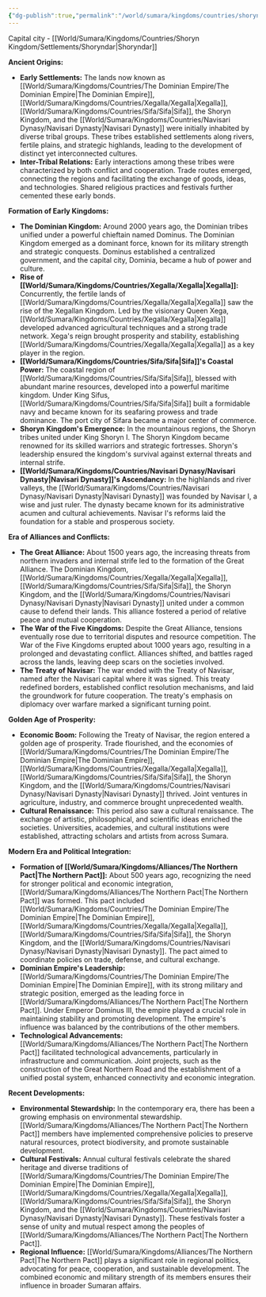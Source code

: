 ```yaml
---
{"dg-publish":true,"permalink":"/world/sumara/kingdoms/countries/shoryn-kingdom/shoryn-kingdom/"}
---
```


Capital city - [[World/Sumara/Kingdoms/Countries/Shoryn Kingdom/Settlements/Shoryndar\|Shoryndar]]

**Ancient Origins:**

- **Early Settlements:** The lands now known as [[World/Sumara/Kingdoms/Countries/The Dominian Empire/The Dominian Empire\|The Dominian Empire]], [[World/Sumara/Kingdoms/Countries/Xegalla/Xegalla\|Xegalla]], [[World/Sumara/Kingdoms/Countries/Sifa/Sifa\|Sifa]], the Shoryn Kingdom, and the [[World/Sumara/Kingdoms/Countries/Navisari Dynasy/Navisari Dynasty\|Navisari Dynasty]] were initially inhabited by diverse tribal groups. These tribes established settlements along rivers, fertile plains, and strategic highlands, leading to the development of distinct yet interconnected cultures.
- **Inter-Tribal Relations:** Early interactions among these tribes were characterized by both conflict and cooperation. Trade routes emerged, connecting the regions and facilitating the exchange of goods, ideas, and technologies. Shared religious practices and festivals further cemented these early bonds.

**Formation of Early Kingdoms:**

- **The Dominian Kingdom:** Around 2000 years ago, the Dominian tribes unified under a powerful chieftain named Dominus. The Dominian Kingdom emerged as a dominant force, known for its military strength and strategic conquests. Dominus established a centralized government, and the capital city, Dominia, became a hub of power and culture.
- **Rise of [[World/Sumara/Kingdoms/Countries/Xegalla/Xegalla\|Xegalla]]:** Concurrently, the fertile lands of [[World/Sumara/Kingdoms/Countries/Xegalla/Xegalla\|Xegalla]] saw the rise of the Xegallan Kingdom. Led by the visionary Queen Xega, [[World/Sumara/Kingdoms/Countries/Xegalla/Xegalla\|Xegalla]] developed advanced agricultural techniques and a strong trade network. Xega's reign brought prosperity and stability, establishing [[World/Sumara/Kingdoms/Countries/Xegalla/Xegalla\|Xegalla]] as a key player in the region.
- **[[World/Sumara/Kingdoms/Countries/Sifa/Sifa\|Sifa]]'s Coastal Power:** The coastal region of [[World/Sumara/Kingdoms/Countries/Sifa/Sifa\|Sifa]], blessed with abundant marine resources, developed into a powerful maritime kingdom. Under King Sifus, [[World/Sumara/Kingdoms/Countries/Sifa/Sifa\|Sifa]] built a formidable navy and became known for its seafaring prowess and trade dominance. The port city of Sifara became a major center of commerce.
- **Shoryn Kingdom's Emergence:** In the mountainous regions, the Shoryn tribes united under King Shoryn I. The Shoryn Kingdom became renowned for its skilled warriors and strategic fortresses. Shoryn's leadership ensured the kingdom's survival against external threats and internal strife.
- **[[World/Sumara/Kingdoms/Countries/Navisari Dynasy/Navisari Dynasty\|Navisari Dynasty]]'s Ascendancy:** In the highlands and river valleys, the [[World/Sumara/Kingdoms/Countries/Navisari Dynasy/Navisari Dynasty\|Navisari Dynasty]] was founded by Navisar I, a wise and just ruler. The dynasty became known for its administrative acumen and cultural achievements. Navisar I's reforms laid the foundation for a stable and prosperous society.

**Era of Alliances and Conflicts:**

- **The Great Alliance:** About 1500 years ago, the increasing threats from northern invaders and internal strife led to the formation of the Great Alliance. The Dominian Kingdom, [[World/Sumara/Kingdoms/Countries/Xegalla/Xegalla\|Xegalla]], [[World/Sumara/Kingdoms/Countries/Sifa/Sifa\|Sifa]], the Shoryn Kingdom, and the [[World/Sumara/Kingdoms/Countries/Navisari Dynasy/Navisari Dynasty\|Navisari Dynasty]] united under a common cause to defend their lands. This alliance fostered a period of relative peace and mutual cooperation.
- **The War of the Five Kingdoms:** Despite the Great Alliance, tensions eventually rose due to territorial disputes and resource competition. The War of the Five Kingdoms erupted about 1000 years ago, resulting in a prolonged and devastating conflict. Alliances shifted, and battles raged across the lands, leaving deep scars on the societies involved.
- **The Treaty of Navisar:** The war ended with the Treaty of Navisar, named after the Navisari capital where it was signed. This treaty redefined borders, established conflict resolution mechanisms, and laid the groundwork for future cooperation. The treaty's emphasis on diplomacy over warfare marked a significant turning point.

**Golden Age of Prosperity:**

- **Economic Boom:** Following the Treaty of Navisar, the region entered a golden age of prosperity. Trade flourished, and the economies of [[World/Sumara/Kingdoms/Countries/The Dominian Empire/The Dominian Empire\|The Dominian Empire]], [[World/Sumara/Kingdoms/Countries/Xegalla/Xegalla\|Xegalla]], [[World/Sumara/Kingdoms/Countries/Sifa/Sifa\|Sifa]], the Shoryn Kingdom, and the [[World/Sumara/Kingdoms/Countries/Navisari Dynasy/Navisari Dynasty\|Navisari Dynasty]] thrived. Joint ventures in agriculture, industry, and commerce brought unprecedented wealth.
- **Cultural Renaissance:** This period also saw a cultural renaissance. The exchange of artistic, philosophical, and scientific ideas enriched the societies. Universities, academies, and cultural institutions were established, attracting scholars and artists from across Sumara.

**Modern Era and Political Integration:**

- **Formation of [[World/Sumara/Kingdoms/Alliances/The Northern Pact\|The Northern Pact]]:** About 500 years ago, recognizing the need for stronger political and economic integration, [[World/Sumara/Kingdoms/Alliances/The Northern Pact\|The Northern Pact]] was formed. This pact included [[World/Sumara/Kingdoms/Countries/The Dominian Empire/The Dominian Empire\|The Dominian Empire]], [[World/Sumara/Kingdoms/Countries/Xegalla/Xegalla\|Xegalla]], [[World/Sumara/Kingdoms/Countries/Sifa/Sifa\|Sifa]], the Shoryn Kingdom, and the [[World/Sumara/Kingdoms/Countries/Navisari Dynasy/Navisari Dynasty\|Navisari Dynasty]]. The pact aimed to coordinate policies on trade, defense, and cultural exchange.
- **Dominian Empire's Leadership:** [[World/Sumara/Kingdoms/Countries/The Dominian Empire/The Dominian Empire\|The Dominian Empire]], with its strong military and strategic position, emerged as the leading force in [[World/Sumara/Kingdoms/Alliances/The Northern Pact\|The Northern Pact]]. Under Emperor Dominus III, the empire played a crucial role in maintaining stability and promoting development. The empire's influence was balanced by the contributions of the other members.
- **Technological Advancements:** [[World/Sumara/Kingdoms/Alliances/The Northern Pact\|The Northern Pact]] facilitated technological advancements, particularly in infrastructure and communication. Joint projects, such as the construction of the Great Northern Road and the establishment of a unified postal system, enhanced connectivity and economic integration.

**Recent Developments:**

- **Environmental Stewardship:** In the contemporary era, there has been a growing emphasis on environmental stewardship. [[World/Sumara/Kingdoms/Alliances/The Northern Pact\|The Northern Pact]] members have implemented comprehensive policies to preserve natural resources, protect biodiversity, and promote sustainable development.
- **Cultural Festivals:** Annual cultural festivals celebrate the shared heritage and diverse traditions of [[World/Sumara/Kingdoms/Countries/The Dominian Empire/The Dominian Empire\|The Dominian Empire]], [[World/Sumara/Kingdoms/Countries/Xegalla/Xegalla\|Xegalla]], [[World/Sumara/Kingdoms/Countries/Sifa/Sifa\|Sifa]], the Shoryn Kingdom, and the [[World/Sumara/Kingdoms/Countries/Navisari Dynasy/Navisari Dynasty\|Navisari Dynasty]]. These festivals foster a sense of unity and mutual respect among the peoples of [[World/Sumara/Kingdoms/Alliances/The Northern Pact\|The Northern Pact]].
- **Regional Influence:** [[World/Sumara/Kingdoms/Alliances/The Northern Pact\|The Northern Pact]] plays a significant role in regional politics, advocating for peace, cooperation, and sustainable development. The combined economic and military strength of its members ensures their influence in broader Sumaran affairs.